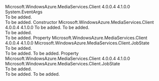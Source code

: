 <Type Name="JobStateChangedEventArgs" FullName="Microsoft.WindowsAzure.MediaServices.Client.JobStateChangedEventArgs">
  <TypeSignature Language="C#" Value="public class JobStateChangedEventArgs : EventArgs" />
  <TypeSignature Language="ILAsm" Value=".class public auto ansi beforefieldinit JobStateChangedEventArgs extends System.EventArgs" />
  <TypeSignature Language="DocId" Value="T:Microsoft.WindowsAzure.MediaServices.Client.JobStateChangedEventArgs" />
  <TypeSignature Language="VB.NET" Value="Public Class JobStateChangedEventArgs&#xA;Inherits EventArgs" />
  <TypeSignature Language="F#" Value="type JobStateChangedEventArgs = class&#xA;    inherit EventArgs" />
  <AssemblyInfo>
    <AssemblyName>Microsoft.WindowsAzure.MediaServices.Client</AssemblyName>
    <AssemblyVersion>4.0.0.4</AssemblyVersion>
    <AssemblyVersion>4.1.0.0</AssemblyVersion>
  </AssemblyInfo>
  <Base>
    <BaseTypeName>System.EventArgs</BaseTypeName>
  </Base>
  <Interfaces />
  <Docs>
    <summary>To be added.</summary>
    <remarks>To be added.</remarks>
  </Docs>
  <Members>
    <Member MemberName=".ctor">
      <MemberSignature Language="C#" Value="public JobStateChangedEventArgs (Microsoft.WindowsAzure.MediaServices.Client.JobState previousState, Microsoft.WindowsAzure.MediaServices.Client.JobState currentState);" />
      <MemberSignature Language="ILAsm" Value=".method public hidebysig specialname rtspecialname instance void .ctor(valuetype Microsoft.WindowsAzure.MediaServices.Client.JobState previousState, valuetype Microsoft.WindowsAzure.MediaServices.Client.JobState currentState) cil managed" />
      <MemberSignature Language="DocId" Value="M:Microsoft.WindowsAzure.MediaServices.Client.JobStateChangedEventArgs.#ctor(Microsoft.WindowsAzure.MediaServices.Client.JobState,Microsoft.WindowsAzure.MediaServices.Client.JobState)" />
      <MemberSignature Language="VB.NET" Value="Public Sub New (previousState As JobState, currentState As JobState)" />
      <MemberSignature Language="F#" Value="new Microsoft.WindowsAzure.MediaServices.Client.JobStateChangedEventArgs : Microsoft.WindowsAzure.MediaServices.Client.JobState * Microsoft.WindowsAzure.MediaServices.Client.JobState -&gt; Microsoft.WindowsAzure.MediaServices.Client.JobStateChangedEventArgs" Usage="new Microsoft.WindowsAzure.MediaServices.Client.JobStateChangedEventArgs (previousState, currentState)" />
      <MemberType>Constructor</MemberType>
      <AssemblyInfo>
        <AssemblyName>Microsoft.WindowsAzure.MediaServices.Client</AssemblyName>
        <AssemblyVersion>4.0.0.4</AssemblyVersion>
        <AssemblyVersion>4.1.0.0</AssemblyVersion>
      </AssemblyInfo>
      <Parameters>
        <Parameter Name="previousState" Type="Microsoft.WindowsAzure.MediaServices.Client.JobState" />
        <Parameter Name="currentState" Type="Microsoft.WindowsAzure.MediaServices.Client.JobState" />
      </Parameters>
      <Docs>
        <param name="previousState">To be added.</param>
        <param name="currentState">To be added.</param>
        <summary>To be added.</summary>
        <remarks>To be added.</remarks>
      </Docs>
    </Member>
    <Member MemberName="CurrentState">
      <MemberSignature Language="C#" Value="public Microsoft.WindowsAzure.MediaServices.Client.JobState CurrentState { get; }" />
      <MemberSignature Language="ILAsm" Value=".property instance valuetype Microsoft.WindowsAzure.MediaServices.Client.JobState CurrentState" />
      <MemberSignature Language="DocId" Value="P:Microsoft.WindowsAzure.MediaServices.Client.JobStateChangedEventArgs.CurrentState" />
      <MemberSignature Language="VB.NET" Value="Public ReadOnly Property CurrentState As JobState" />
      <MemberSignature Language="F#" Value="member this.CurrentState : Microsoft.WindowsAzure.MediaServices.Client.JobState" Usage="Microsoft.WindowsAzure.MediaServices.Client.JobStateChangedEventArgs.CurrentState" />
      <MemberType>Property</MemberType>
      <AssemblyInfo>
        <AssemblyName>Microsoft.WindowsAzure.MediaServices.Client</AssemblyName>
        <AssemblyVersion>4.0.0.4</AssemblyVersion>
        <AssemblyVersion>4.1.0.0</AssemblyVersion>
      </AssemblyInfo>
      <ReturnValue>
        <ReturnType>Microsoft.WindowsAzure.MediaServices.Client.JobState</ReturnType>
      </ReturnValue>
      <Docs>
        <summary>To be added.</summary>
        <value>To be added.</value>
        <remarks>To be added.</remarks>
      </Docs>
    </Member>
    <Member MemberName="PreviousState">
      <MemberSignature Language="C#" Value="public Microsoft.WindowsAzure.MediaServices.Client.JobState PreviousState { get; }" />
      <MemberSignature Language="ILAsm" Value=".property instance valuetype Microsoft.WindowsAzure.MediaServices.Client.JobState PreviousState" />
      <MemberSignature Language="DocId" Value="P:Microsoft.WindowsAzure.MediaServices.Client.JobStateChangedEventArgs.PreviousState" />
      <MemberSignature Language="VB.NET" Value="Public ReadOnly Property PreviousState As JobState" />
      <MemberSignature Language="F#" Value="member this.PreviousState : Microsoft.WindowsAzure.MediaServices.Client.JobState" Usage="Microsoft.WindowsAzure.MediaServices.Client.JobStateChangedEventArgs.PreviousState" />
      <MemberType>Property</MemberType>
      <AssemblyInfo>
        <AssemblyName>Microsoft.WindowsAzure.MediaServices.Client</AssemblyName>
        <AssemblyVersion>4.0.0.4</AssemblyVersion>
        <AssemblyVersion>4.1.0.0</AssemblyVersion>
      </AssemblyInfo>
      <ReturnValue>
        <ReturnType>Microsoft.WindowsAzure.MediaServices.Client.JobState</ReturnType>
      </ReturnValue>
      <Docs>
        <summary>To be added.</summary>
        <value>To be added.</value>
        <remarks>To be added.</remarks>
      </Docs>
    </Member>
  </Members>
</Type>